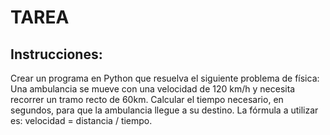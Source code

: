# TAREA

## Instrucciones:
Crear un programa en Python que resuelva el siguiente problema de física: Una ambulancia se mueve con una velocidad de 120 km/h y necesita recorrer un tramo recto de 60km. Calcular el tiempo necesario, en segundos, para que la ambulancia llegue a su destino. La fórmula a utilizar es: velocidad = distancia / tiempo.
